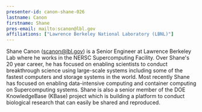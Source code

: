 ```yaml
---
presenter-id: canon-shane-026
lastname: Canon
firstname: Shane
pres-email: mailto:scanon@lbl.gov
affiliations: ["Lawrence Berkeley National Laboratory (LBNL)"]
---
```

Shane Canon (<scanon@lbl.gov>) is a Senior Engineer at Lawrence Berkeley
Lab where he works in the NERSC Supercomputing Facility.  Over Shane's
20 year career, he has focused on enabling scientists to conduct
breakthrough science using large-scale systems including some of the
fastest computers and storage systems in the world.  Most recently
Shane has focused on enabling data-intensive computing and container
computing on Supercomputing systems.  Shane is also a senior member of
the DOE KnowledgeBase (KBase) project which is building a platform to
conduct biological research that can easily be shared and reproduced.
